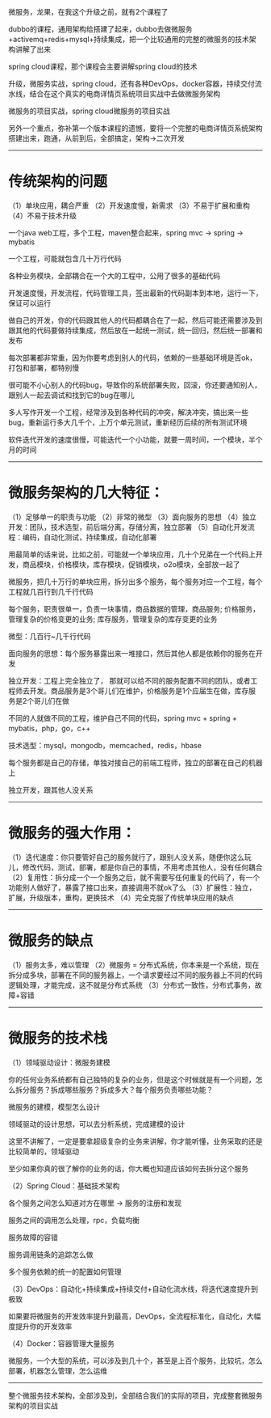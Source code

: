 


微服务，龙果，在我这个升级之前，就有2个课程了

dubbo的课程，通用架构给搭建了起来，dubbo去做微服务+activemq+redis+mysql+持续集成，把一个比较通用的完整的微服务的技术架构讲解了出来

spring cloud课程，那个课程会主要讲解spring cloud的技术

升级，微服务实战，spring cloud，还有各种DevOps，docker容器，持续交付流水线，结合在这个真实的电商详情页系统项目实战中去做微服务架构

微服务的项目实战，spring cloud微服务的项目实战

另外一个重点，弥补第一个版本课程的遗憾，要将一个完整的电商详情页系统架构搭建出来，跑通，从前到后，全部搞定，架构->二次开发

-------------------------------------------------------

# 传统架构的问题

（1）单块应用，耦合严重
（2）开发速度慢，新需求
（3）不易于扩展和重构
（4）不易于技术升级

一个java web工程，多个工程，maven整合起来，spring mvc -> spring -> mybatis

一个工程，可能就包含几十万行代码

各种业务模块，全部耦合在一个大的工程中，公用了很多的基础代码

开发速度慢，开发流程，代码管理工具，签出最新的代码副本到本地，运行一下，保证可以运行

做自己的开发，你的代码跟其他人的代码都耦合在了一起，然后可能还需要涉及到跟其他的代码要做持续集成，然后放在一起统一测试，统一回归，然后统一部署和发布

每次部署都非常重，因为你要考虑到别人的代码，依赖的一些基础环境是否ok，打包和部署，都特别慢

很可能不小心别人的代码bug，导致你的系统部署失败，回滚，你还要通知别人，跟别人一起去调试和找到它的bug在哪儿

多人写作开发一个工程，经常涉及到各种代码的冲突，解决冲突，搞出来一些bug，重新运行多大几千个，上万个单元测试，重新经历后续的所有测试环境

软件迭代开发的速度很慢，可能迭代一个小功能，就要一周时间，一个模块，半个月的时间

-------------------------------------------------------

# 微服务架构的几大特征：

（1）足够单一的职责与功能
（2）非常的微型
（3）面向服务的思想
（4）独立开发：团队，技术选型，前后端分离，存储分离，独立部署
（5）自动化开发流程：编码，自动化测试，持续集成，自动化部署

用最简单的话来说，比如之前，可能就一个单块应用，几十个兄弟在一个代码上开发，商品模块，价格模块，库存模块，促销模块，o2o模块，全部放一起了

微服务，把几十万行的单块应用，拆分出多个服务，每个服务对应一个工程，每个工程就几百行到几千行代码

每个服务，职责很单一，负责一块事情，商品数据的管理，商品服务; 价格服务，管理复杂的价格变更的业务; 库存服务，管理复杂的库存变更的业务

微型：几百行~几千行代码

面向服务的思想：每个服务暴露出来一堆接口，然后其他人都是依赖你的服务在开发

独立开发：工程上完全独立了， 那就可以给不同的服务配置不同的团队，或者工程师去开发。商品服务是3个哥儿们在维护，价格服务是1个应届生在做，库存服务是2个哥儿们在做

不同的人就做不同的工程，维护自己不同的代码，spring mvc + spring + mybatis，php，go，c++

技术选型：mysql，mongodb，memcached，redis，hbase

每个服务都是自己的存储，单独对接自己的前端工程师，独立的部署在自己的机器上

独立开发，跟其他人没关系

-------------------------------------------------------

# 微服务的强大作用：

（1）迭代速度：你只要管好自己的服务就行了，跟别人没关系，随便你这么玩儿，修改代码，测试，部署，都是你自己的事情，不用考虑其他人，没有任何耦合
（2）复用性：拆分成一个一个服务之后，就不需要写任何重复的代码了，有一个功能别人做好了，暴露了接口出来，直接调用不就ok了么
（3）扩展性：独立，扩展，升级版本，重构，更换技术
（4）完全克服了传统单块应用的缺点

-------------------------------------------------------

# 微服务的缺点

（1）服务太多，难以管理
（2）微服务 = 分布式系统，你本来是一个系统，现在拆分成多块，部署在不同的服务器上，一个请求要经过不同的服务器上不同的代码逻辑处理，才能完成，这不就是分布式系统
（3）分布式一致性，分布式事务，故障+容错

-------------------------------------------------------

# 微服务的技术栈

（1）领域驱动设计：微服务建模

你的任何业务系统都有自己独特的复杂的业务，但是这个时候就是有一个问题，怎么拆分服务？拆成哪些服务？拆成多大？每个服务负责哪些功能？

微服务的建模，模型怎么设计

领域驱动的设计思想，可以去分析系统，完成建模的设计

这里不讲解了，一定是要拿超级复杂的业务来讲解，你才能听懂，业务采取的还是比较简单的，领域驱动

至少如果你真的很了解你的业务的话，你大概也知道应该如何去拆分这个服务

（2）Spring Cloud：基础技术架构

各个服务之间怎么知道对方在哪里 -> 服务的注册和发现

服务之间的调用怎么处理，rpc，负载均衡

服务故障的容错

服务调用链条的追踪怎么做

多个服务依赖的统一的配置如何管理

（3）DevOps：自动化+持续集成+持续交付+自动化流水线，将迭代速度提升到极致

如果要将微服务的开发效率提升到最高，DevOps，全流程标准化，自动化，大幅度提升你的开发效率

（4）Docker：容器管理大量服务

微服务，一个大型的系统，可以涉及到几十个，甚至是上百个服务，比较坑，怎么部署，机器怎么管理，怎么运维

-------------------------------------------------------

整个微服务技术架构，全部涉及到，全部结合我们的实际的项目，完成整套微服务架构的项目实战
